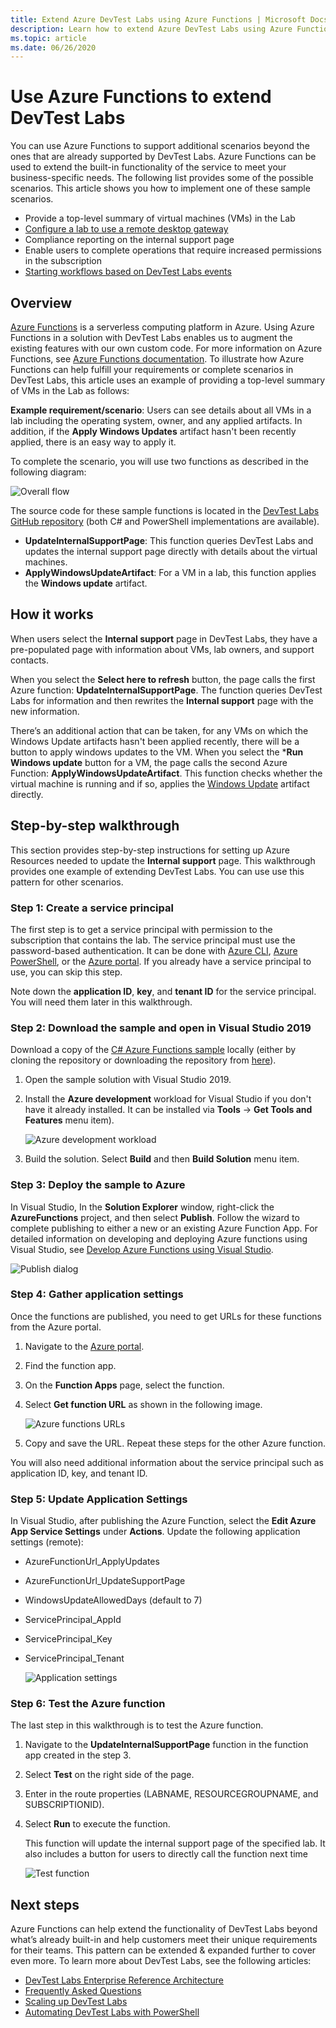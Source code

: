 ```yaml
---
title: Extend Azure DevTest Labs using Azure Functions | Microsoft Docs
description: Learn how to extend Azure DevTest Labs using Azure Functions. 
ms.topic: article
ms.date: 06/26/2020
---
```


# Use Azure Functions to extend DevTest Labs
You can use Azure Functions to support additional scenarios beyond the ones that are already supported by DevTest Labs. Azure Functions can be used to extend the built-in functionality of the service to meet your business-specific needs. The following list provides some of the possible scenarios. This article shows you how to implement one of these sample scenarios.

- Provide a top-level summary of virtual machines (VMs) in the Lab
- [Configure a lab to use a remote desktop gateway](configure-lab-remote-desktop-gateway.md)
- Compliance reporting on the internal support page
- Enable users to complete operations that require increased permissions in the subscription
- [Starting workflows based on DevTest Labs events](https://github.com/RogerBestMsft/DTL-SecureArtifactData)

## Overview
[Azure Functions](../azure-functions/functions-overview.md) is a serverless computing platform in Azure. Using Azure Functions in a solution with DevTest Labs enables us to augment the existing features with our own custom code. For more information on Azure Functions, see [Azure Functions documentation](../azure-functions/functions-overview.md). To illustrate how Azure Functions can help fulfill your requirements or complete scenarios in DevTest Labs, this article uses an example of providing a top-level summary of VMs in the Lab as follows:

**Example requirement/scenario**: Users can see details about all VMs in a lab including the operating system, owner, and any applied artifacts.  In addition, if the **Apply Windows Updates** artifact hasn't been recently applied, there is an easy way to apply it.

To complete the scenario, you will use two functions as described in the following diagram:  

![Overall flow](./media/extend-devtest-labs-azure-functions/flow.png)

The source code for these sample functions is located in the [DevTest Labs GitHub repository](https://github.com/Azure/azure-devtestlab/tree/master/samples/DevTestLabs/AzureFunctions) (both C# and PowerShell implementations are available).

- **UpdateInternalSupportPage**: This function queries DevTest Labs and updates the internal support page directly with details about the virtual machines.
- **ApplyWindowsUpdateArtifact**: For a VM in a lab, this function applies the **Windows update** artifact.

## How it works
When users select the **Internal support** page in DevTest Labs, they have a pre-populated page with information about VMs, lab owners, and support contacts.  

When you select the **Select here to refresh** button, the page calls the first Azure function: **UpdateInternalSupportPage**. The function queries DevTest Labs for information and then rewrites the **Internal support** page with the new information.

There’s an additional action that can be taken, for any VMs on which the Windows Update artifacts hasn't been applied recently, there will be a button to apply windows updates to the VM. When you select the ***Run Windows update** button for a VM, the page calls the second Azure Function: **ApplyWindowsUpdateArtifact**. This function checks whether the virtual machine is running and if so, applies the [Windows Update](https://github.com/Azure/azure-devtestlab/tree/master/Artifacts/windows-install-windows-updates) artifact directly.

## Step-by-step walkthrough
This section provides step-by-step instructions for setting up Azure Resources needed to update the **Internal support** page. This walkthrough provides one example of extending DevTest Labs. You can use use this pattern for other scenarios.

### Step 1: Create a service principal 
The first step is to get a service principal with permission to the subscription that contains the lab. The service principal must use the password-based authentication. It can be done with [Azure CLI](/cli/azure/create-an-azure-service-principal-azure-cli), [Azure PowerShell](/powershell/azure/create-azure-service-principal-azureps), or the [Azure portal](../active-directory/develop/howto-create-service-principal-portal.md). If you already have a service principal to use, you can skip this step.

Note down the **application ID**, **key**, and **tenant ID** for the service principal. You will need them later in this walkthrough. 

### Step 2: Download the sample and open in Visual Studio 2019
Download a copy of the [C# Azure Functions sample](https://github.com/Azure/azure-devtestlab/tree/master/samples/DevTestLabs/AzureFunctions/CSharp) locally (either by cloning the repository or downloading the repository from [here](https://github.com/Azure/azure-devtestlab/archive/master.zip)).  

1. Open the sample solution with Visual Studio 2019.  
1. Install the **Azure development** workload for Visual Studio if you don't have it already installed. It can be installed via **Tools** -> **Get Tools and Features** menu item).

    ![Azure development workload](./media/extend-devtest-labs-azure-functions/azure-development-workload-vs.png)
1. Build the solution. Select **Build** and then **Build Solution** menu item.

### Step 3: Deploy the sample to Azure
In Visual Studio, In the **Solution Explorer** window, right-click the **AzureFunctions** project, and then select **Publish**. Follow the wizard to complete publishing to either a new or an existing Azure Function App. For detailed information on developing and deploying Azure functions using Visual Studio, see [Develop Azure Functions using Visual Studio](../azure-functions/functions-develop-vs.md).

![Publish dialog](./media/extend-devtest-labs-azure-functions/publish-dialog.png)


### Step 4:  Gather application settings
Once the functions are published, you need to get URLs for these functions from the Azure portal. 

1. Navigate to the [Azure portal](https://portal.azure.com). 
1. Find the function app.
1. On the **Function Apps** page, select the function. 
1. Select **Get function URL** as shown in the following image. 

    ![Azure functions URLs](./media/extend-devtest-labs-azure-functions/function-url.png)
4. Copy and save the URL. Repeat these steps for the other Azure function. 

You will also need additional information about the service principal such as application ID, key, and tenant ID.


### Step 5:  Update Application Settings
In Visual Studio, after publishing the Azure Function, select the **Edit Azure App Service Settings** under **Actions**. Update the following application settings (remote):

- AzureFunctionUrl_ApplyUpdates
- AzureFunctionUrl_UpdateSupportPage
- WindowsUpdateAllowedDays (default to 7)
- ServicePrincipal_AppId
- ServicePrincipal_Key
- ServicePrincipal_Tenant

    ![Application settings](./media/extend-devtest-labs-azure-functions/application-settings.png)

### Step 6: Test the Azure function
The last step in this walkthrough is to test the Azure function.  

1. Navigate to the **UpdateInternalSupportPage** function in the function app created in the step 3. 
1. Select **Test** on the right side of the page. 
1. Enter in the route properties (LABNAME, RESOURCEGROUPNAME, and SUBSCRIPTIONID).
1. Select **Run** to execute the function.  

    This function will update the internal support page of the specified lab. It also includes a button for users to directly call the function next time

    ![Test function](./media/extend-devtest-labs-azure-functions/test-function.png)

## Next steps
Azure Functions can help extend the functionality of DevTest Labs beyond what’s already built-in and help customers meet their unique requirements for their teams. This pattern can be extended & expanded further to cover even more.  To learn more about DevTest Labs, see the following articles: 

- [DevTest Labs Enterprise Reference Architecture](devtest-lab-reference-architecture.md)
- [Frequently Asked Questions](devtest-lab-faq.md)
- [Scaling up DevTest Labs](devtest-lab-guidance-scale.md)
- [Automating DevTest Labs with PowerShell](https://github.com/Azure/azure-devtestlab/tree/master/samples/DevTestLabs/Modules/Library/Tests)








